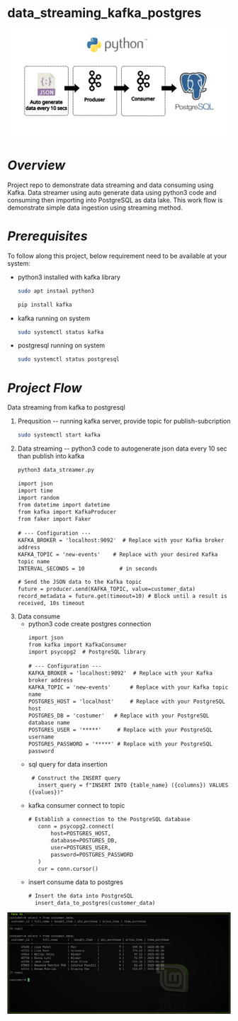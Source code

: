 # data_streaming_kafka_postgres
![Screenshot of a project interface](kafka_postgres.jpg)
# *Overview*
Project repo to demonstrate data streaming and data consuming using Kafka. Data streamer using auto generate data using python3 code and consuming then importing into PostgreSQL as data lake. This work flow is demonstrate simple data ingestion using streaming method. 
# *Prerequisites*
To follow along this project, below requirement need to be available at your system:
- python3 installed with kafka library
  ```bash
  sudo apt instaal python3
  ```
  ```bash
  pip install kafka
  ```
- kafka running on system
  ```bash
  sudo systemctl status kafka
  ```
- postgresql running on system
  ```bash
  sudo systemctl status postgresql
  ```
# *Project Flow*
Data streaming from kafka to postgresql
1. Prequsition -- running kafka server, provide topic for publish-subcription
   ```bash
   sudo systemctl start kafka
   ```
3. Data streaming -- python3 code to autogenerate json data every 10 sec than publish into kafka
   ```bash
   python3 data_streamer.py
   ```
   ```vim
   import json
   import time
   import random
   from datetime import datetime
   from kafka import KafkaProducer
   from faker import Faker

   # --- Configuration ---
   KAFKA_BROKER = 'localhost:9092'  # Replace with your Kafka broker address
   KAFKA_TOPIC = 'new-events'    # Replace with your desired Kafka topic name
   INTERVAL_SECONDS = 10           # in seconds
   ```
   ```vim
   # Send the JSON data to the Kafka topic
   future = producer.send(KAFKA_TOPIC, value=customer_data)
   record_metadata = future.get(timeout=10) # Block until a result is received, 10s timeout
   ```
5. Data consume
   - python3 code create postgres connection
     ```vim
     import json
     from kafka import KafkaConsumer
     import psycopg2  # PostgreSQL library

     # --- Configuration ---
     KAFKA_BROKER = 'localhost:9092'  # Replace with your Kafka broker address
     KAFKA_TOPIC = 'new-events'      # Replace with your Kafka topic name
     POSTGRES_HOST = 'localhost'     # Replace with your PostgreSQL host
     POSTGRES_DB = 'costumer'   # Replace with your PostgreSQL database name
     POSTGRES_USER = '*****'     # Replace with your PostgreSQL username
     POSTGRES_PASSWORD = '*****' # Replace with your PostgreSQL password
     ```
   - sql query for data insertion
     ```vim
      # Construct the INSERT query
        insert_query = f"INSERT INTO {table_name} ({columns}) VALUES ({values})"
     ```
   - kafka consumer connect to topic
     ```vim
     # Establish a connection to the PostgreSQL database
        conn = psycopg2.connect(
            host=POSTGRES_HOST,
            database=POSTGRES_DB,
            user=POSTGRES_USER,
            password=POSTGRES_PASSWORD
        )
        cur = conn.cursor()
     ```
   - insert consume data to postgres
     ```vim
     # Insert the data into PostgreSQL
       insert_data_to_postgres(customer_data)
     ```
![Screeenshot of PostgreSQL result](postgres_result.png)
